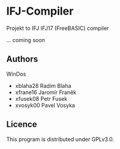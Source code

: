 # IFJ-Compiler
Projekt to IFJ
  IFJ17 (FreeBASIC) compiler
  
  ... coming soon

Authors
------

WinDos
- xblaha28 Radim Blaha 
- xfrane16 Jaromír Franěk
- xfusek08 Petr Fusek
- xvosyk00 Pavel Vosyka

Licence
-------

This program is distributed under GPLv3.0.
